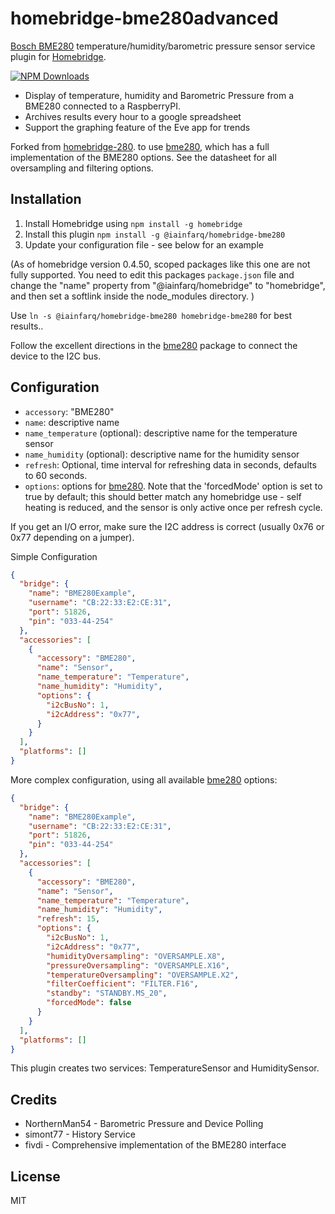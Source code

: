 # homebridge-bme280advanced

[Bosch BME280](https://www.bosch-sensortec.com/bst/products/all_products/bme280)
temperature/humidity/barometric pressure sensor service plugin for [Homebridge](https://github.com/nfarina/homebridge).

[![NPM Downloads](https://img.shields.io/npm/dm/homebridge-bme280.svg?style=flat)](https://npmjs.org/package/homebridge-bme280)

* Display of temperature, humidity and Barometric Pressure from a BME280 connected to a RaspberryPI.
* Archives results every hour to a google spreadsheet
* Support the graphing feature of the Eve app for trends

Forked from  [homebridge-280]().
to use [bme280](https://www.npmjs.com/package/bme280), which has a full implementation of the BME280 options. See the datasheet for all oversampling and filtering options.

## Installation
1.	Install Homebridge using `npm install -g homebridge`
2.	Install this plugin `npm install -g @iainfarq/homebridge-bme280`
3.	Update your configuration file - see below for an example

(As of homebridge version 0.4.50, scoped packages like this one are not fully supported.  You need to edit this packages `package.json` file and change
the "name" property from "@iainfarq/homebridge" to "homebridge", and then set a softlink inside the node_modules directory. )

Use `ln -s @iainfarq/homebridge-bme280 homebridge-bme280` for best results..

Follow the excellent directions in the [bme280](https://www.npmjs.com/package/bme280) package to connect the device to the I2C bus.

## Configuration
* `accessory`: "BME280"
* `name`: descriptive name
* `name_temperature` (optional): descriptive name for the temperature sensor
* `name_humidity` (optional): descriptive name for the humidity sensor
* `refresh`: Optional, time interval for refreshing data in seconds, defaults to 60 seconds.
* `options`: options for [bme280](https://www.npmjs.com/package/bme280). Note that the 'forcedMode' option is set to true by default; this should better match
any homebridge use - self heating is reduced, and the sensor is only active once per refresh cycle.

If you get an I/O error, make sure the I2C address is correct (usually 0x76 or 0x77 depending on a jumper).

Simple Configuration

```json
{
  "bridge": {
    "name": "BME280Example",
    "username": "CB:22:33:E2:CE:31",
    "port": 51826,
    "pin": "033-44-254"
  },
  "accessories": [
    {
      "accessory": "BME280",
      "name": "Sensor",
      "name_temperature": "Temperature",
      "name_humidity": "Humidity",
      "options": {
        "i2cBusNo": 1,
        "i2cAddress": "0x77",
      }
    }
  ],
  "platforms": []
}
```

More complex configuration, using all available [bme280](https://www.npmjs.com/package/bme280) options:

```json
{
  "bridge": {
    "name": "BME280Example",
    "username": "CB:22:33:E2:CE:31",
    "port": 51826,
    "pin": "033-44-254"
  },
  "accessories": [
    {
      "accessory": "BME280",
      "name": "Sensor",
      "name_temperature": "Temperature",
      "name_humidity": "Humidity",
      "refresh": 15,
      "options": {
        "i2cBusNo": 1,
        "i2cAddress": "0x77",
        "humidityOversampling": "OVERSAMPLE.X8",
        "pressureOversampling": "OVERSAMPLE.X16",
        "temperatureOversampling": "OVERSAMPLE.X2",
        "filterCoefficient": "FILTER.F16",
        "standby": "STANDBY.MS_20",
        "forcedMode": false
      }
    }
  ],
  "platforms": []
}
```

This plugin creates two services: TemperatureSensor and HumiditySensor.

## Credits

* NorthernMan54 - Barometric Pressure and Device Polling
* simont77 - History Service
* fivdi - Comprehensive implementation of the BME280 interface

## License

MIT
